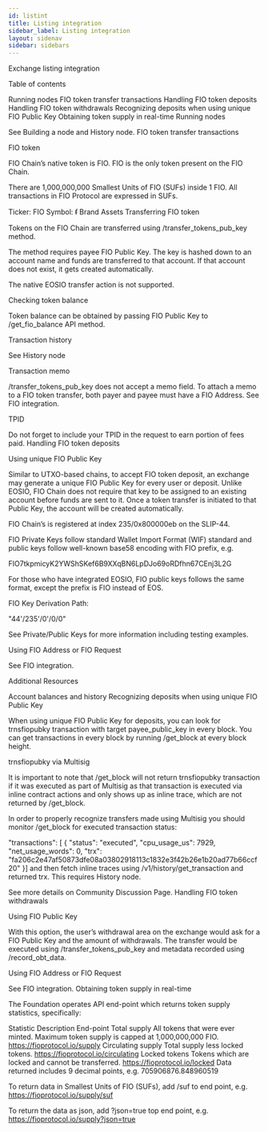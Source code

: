 ```yaml
---
id: listint
title: Listing integration
sidebar_label: Listing integration
layout: sidenav
sidebar: sidebars
---
```


Exchange listing integration

Table of contents

Running nodes
FIO token transfer transactions
Handling FIO token deposits
Handling FIO token withdrawals
Recognizing deposits when using unique FIO Public Key
Obtaining token supply in real-time
Running nodes

See Building a node and History node.
FIO token transfer transactions

FIO token

FIO Chain’s native token is FIO. FIO is the only token present on the FIO Chain.

There are 1,000,000,000 Smallest Units of FIO (SUFs) inside 1 FIO. All transactions in FIO Protocol are expressed in SUFs.

Ticker: FIO
Symbol: ᵮ
Brand Assets
Transferring FIO token

Tokens on the FIO Chain are transferred using /transfer_tokens_pub_key method.

The method requires payee FIO Public Key. The key is hashed down to an account name and funds are transferred to that account. If that account does not exist, it gets created automatically.

The native EOSIO transfer action is not supported.

Checking token balance

Token balance can be obtained by passing FIO Public Key to /get_fio_balance API method.

Transaction history

See History node

Transaction memo

/transfer_tokens_pub_key does not accept a memo field. To attach a memo to a FIO token transfer, both payer and payee must have a FIO Address. See FIO integration.

TPID

Do not forget to include your TPID in the request to earn portion of fees paid.
Handling FIO token deposits

Using unique FIO Public Key

Similar to UTXO-based chains, to accept FIO token deposit, an exchange may generate a unique FIO Public Key for every user or deposit. Unlike EOSIO, FIO Chain does not require that key to be assigned to an existing account before funds are sent to it. Once a token transfer is initiated to that Public Key, the account will be created automatically.

FIO Chain’s is registered at index 235/0x800000eb on the SLIP-44.

FIO Private Keys follow standard Wallet Import Format (WIF) standard and public keys follow well-known base58 encoding with FIO prefix, e.g.

FIO7tkpmicyK2YWShSKef6B9XXqBN6LpDJo69oRDfhn67CEnj3L2G

For those who have integrated EOSIO, FIO public keys follows the same format, except the prefix is FIO instead of EOS.

FIO Key Derivation Path:

"44'/235'/0'/0/0"

See Private/Public Keys for more information including testing examples.

Using FIO Address or FIO Request

See FIO integration.

Additional Resources

Account balances and history
Recognizing deposits when using unique FIO Public Key

When using unique FIO Public Key for deposits, you can look for trnsfiopubky transaction with target payee_public_key in every block. You can get transactions in every block by running /get_block at every block height.

trnsfiopubky via Multisig

It is important to note that /get_block will not return trnsfiopubky transaction if it was executed as part of Multisig as that transaction is executed via inline contract actions and only shows up as inline trace, which are not returned by /get_block.

In order to properly recognize transfers made using Multisig you should monitor /get_block for executed transaction status:

"transactions": [   {
      "status": "executed",
      "cpu_usage_us": 7929,
      "net_usage_words": 0,
      "trx": "fa206c2e47af50873dfe08a03802918113c1832e3f42b26e1b20ad77b66ccf20"
   }]
and then fetch inline traces using /v1/history/get_transaction and returned trx. This requires History node.

See more details on Community Discussion Page.
Handling FIO token withdrawals

Using FIO Public Key

With this option, the user’s withdrawal area on the exchange would ask for a FIO Public Key and the amount of withdrawals. The transfer would be executed using /transfer_tokens_pub_key and metadata recorded using /record_obt_data.

Using FIO Address or FIO Request

See FIO integration.
Obtaining token supply in real-time

The Foundation operates API end-point which returns token supply statistics, specifically:

Statistic	Description	End-point
Total supply	All tokens that were ever minted. Maximum token supply is capped at 1,000,000,000 FIO.	https://fioprotocol.io/supply
Circulating supply	Total supply less locked tokens.	https://fioprotocol.io/circulating
Locked tokens	Tokens which are locked and cannot be transferred.	https://fioprotocol.io/locked
Data returned includes 9 decimal points, e.g. 705906876.848960519

To return data in Smallest Units of FIO (SUFs), add /suf to end point, e.g. https://fioprotocol.io/supply/suf

To return the data as json, add ?json=true top end point, e.g. https://fioprotocol.io/supply?json=true

